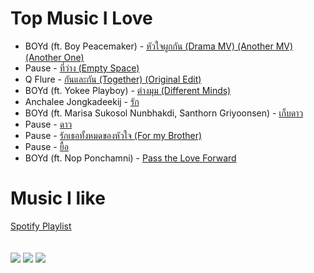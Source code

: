 <h1>Top Music I Love</h1>
<ul>
   <li>BOYd (ft. Boy Peacemaker) - <a href="https://www.youtube.com/watch?v=bVeKMf-iTfg">หัวใจผูกกัน (Drama MV) </a> <a href="https://www.youtube.com/watch?v=6Rs6m5ti9Dk">(Another MV) </a><a href="https://www.youtube.com/watch?v=hUu05C2MW2E">(Another One)</a></li>
  <li>Pause - <a href="https://www.youtube.com/watch?v=zyYg62Ex7IA">ที่ว่าง (Empty Space)</a></li>
   <li>Q Flure - <a href="https://www.youtube.com/watch?v=DnQS-kn06EE">กันและกัน (Together) (Original Edit)</a></li>
  <li>BOYd (ft. Yokee Playboy) - <a href="https://www.youtube.com/watch?v=6lWtOAoz32E">ต่างมุม (Different Minds)</a></li>
  <li>Anchalee Jongkadeekij - <a href="https://www.youtube.com/watch?v=rXtxmVVS0dc">รัก</a></li>
  <li>BOYd (ft. Marisa Sukosol Nunbhakdi, Santhorn Griyoonsen) - <a href="https://www.youtube.com/watch?v=3gcHKFx5Asc">เก็บดาว</a>
  <li>Pause - <a href="https://www.youtube.com/watch?v=n_NTET76qZU">ดาว</a></li>
  <li>Pause - <a href="https://www.youtube.com/watch?v=r1L_MzeuEjk">รักเธอทั้งหมดของหัวใจ (For my Brother)</a></li>
  <li>Pause - <a href="https://www.youtube.com/watch?v=t6QZAWacVrU">ยื้อ</a></li>
    <!-- <li>BOYd <br/>(ft. Pod Moderndog, Radklao Armradit, Nop Ponchamni, Poe Yokeeplayboy, Rik Wachirapilan, Saichon Radomkit, Noi Pru, PingPong soul after six, Dojo city, Nadia,      Nong Pimpilak, Peerapat Tenwong, Lon Three For Three, Burin Bunwisut, Boy Thrai, Ben chalatit, B5, Thee Chaiyadet, Joe Pause, Kamala Sukosol)<br/> - 
      <a href="https://www.youtube.com/watch?v=ZZDV6UL7-kI">Pass the Love Forward</a></li> -->
  <li>BOYd (ft. Nop Ponchamni) - <a href="https://www.youtube.com/watch?v=2VneCKLdtYQ">Pass the Love Forward</a></li>
</ul>

<h1>Music I like</h1>
<a href="https://open.spotify.com/playlist/3NRpXTZ8BKwvmmm1C3YKCu?si=501c7f1a9d3245c3">Spotify Playlist</a>
<br/>
<br/>
<br/>
<img src="https://github-readme-stats.vercel.app/api?username=TinPluss&count_private=true&show_icons=true" /> 
<img src="https://github-readme-stats.vercel.app/api/top-langs/?username=TinPluss&layout=compact" />
<img src="https://github-readme-stats.vercel.app/api/wakatime?username=TinPluss" />
